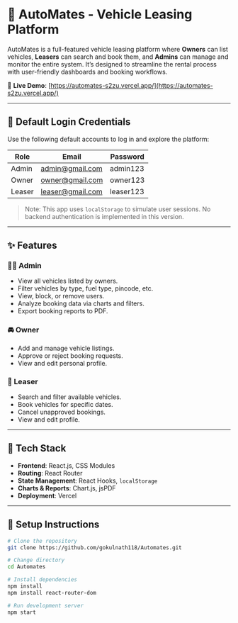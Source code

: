 # 🚗 AutoMates - Vehicle Leasing Platform

AutoMates is a full-featured vehicle leasing platform where **Owners** can list vehicles, **Leasers** can search and book them, and **Admins** can manage and monitor the entire system. It’s designed to streamline the rental process with user-friendly dashboards and booking workflows.

🔗 **Live Demo**: [https://automates-s2zu.vercel.app/](https://automates-s2zu.vercel.app/)

---

## 🔐 Default Login Credentials

Use the following default accounts to log in and explore the platform:

| Role   | Email             | Password  |
|--------|------------------|-----------|
| Admin  | admin@gmail.com  | admin123  |
| Owner  | owner@gmail.com  | owner123  |
| Leaser | leaser@gmail.com | leaser123 |

> Note: This app uses `localStorage` to simulate user sessions. No backend authentication is implemented in this version.

---

## ✨ Features

### 🧑‍💼 Admin
- View all vehicles listed by owners.
- Filter vehicles by type, fuel type, pincode, etc.
- View, block, or remove users.
- Analyze booking data via charts and filters.
- Export booking reports to PDF.

### 🚘 Owner
- Add and manage vehicle listings.
- Approve or reject booking requests.
- View and edit personal profile.

### 👤 Leaser
- Search and filter available vehicles.
- Book vehicles for specific dates.
- Cancel unapproved bookings.
- View and edit profile.

---

## 🧰 Tech Stack

- **Frontend**: React.js, CSS Modules
- **Routing**: React Router
- **State Management**: React Hooks, `localStorage`
- **Charts & Reports**: Chart.js, jsPDF
- **Deployment**: Vercel

---

## 🚀 Setup Instructions

```bash
# Clone the repository
git clone https://github.com/gokulnath118/Automates.git

# Change directory
cd Automates

# Install dependencies
npm install 
npm install react-router-dom

# Run development server
npm start
